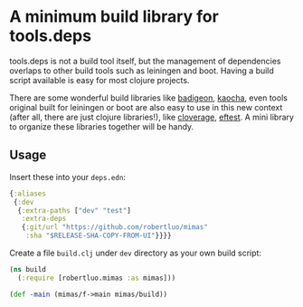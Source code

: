 # A minimum build library for tools.deps

tools.deps is not a build tool itself, but the management of dependencies overlaps to other build tools such as leiningen and boot. Having a build script available is easy for most clojure projects.

There are some wonderful build libraries like [badigeon](https://github.com/EwenG/badigeon/tree/master/src/badigeon), [kaocha](https://github.com/lambdaisland/kaocha), even tools original built for leiningen or boot are also easy to use in this new context (after all, there are just clojure libraries!), like [cloverage](https://github.com/cloverage/cloverage), [eftest](https://github.com/weavejester/eftest). A mini library to organize these libraries together will be handy.

## Usage

Insert these into your `deps.edn`:

```clojure
{:aliases
 {:dev
  {:extra-paths ["dev" "test"]
   :extra-deps
   {:git/url "https://github.com/robertluo/mimas"
    :sha "$RELEASE-SHA-COPY-FROM-UI"}}}}
```

Create a file `build.clj` under `dev` directory as your own build script:

```clojure
(ns build
  (:require [robertluo.mimas :as mimas]))

(def -main (mimas/f->main mimas/build))
```
